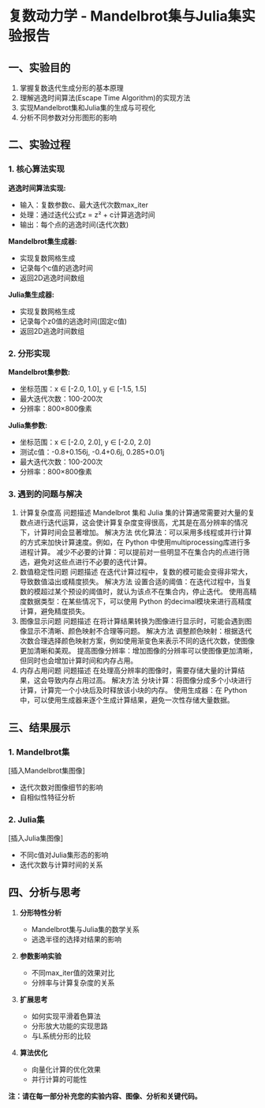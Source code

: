 # 复数动力学 - Mandelbrot集与Julia集实验报告

## 一、实验目的

1. 掌握复数迭代生成分形的基本原理
2. 理解逃逸时间算法(Escape Time Algorithm)的实现方法
3. 实现Mandelbrot集和Julia集的生成与可视化
4. 分析不同参数对分形图形的影响

## 二、实验过程

### 1. 核心算法实现

**逃逸时间算法实现:**
- 输入：复数参数c、最大迭代次数max_iter
- 处理：通过迭代公式z = z² + c计算逃逸时间
- 输出：每个点的逃逸时间(迭代次数)

**Mandelbrot集生成器:**
- 实现复数网格生成
- 记录每个c值的逃逸时间
- 返回2D逃逸时间数组

**Julia集生成器:**
- 实现复数网格生成
- 记录每个z0值的逃逸时间(固定c值)
- 返回2D逃逸时间数组

### 2. 分形实现

**Mandelbrot集参数:**
- 坐标范围：x ∈ [-2.0, 1.0], y ∈ [-1.5, 1.5]
- 最大迭代次数：100-200次
- 分辨率：800×800像素

**Julia集参数:**
- 坐标范围：x ∈ [-2.0, 2.0], y ∈ [-2.0, 2.0]
- 测试c值：-0.8+0.156j, -0.4+0.6j, 0.285+0.01j
- 最大迭代次数：100-200次
- 分辨率：800×800像素

### 3. 遇到的问题与解决

1. 计算复杂度高
问题描述
Mandelbrot 集和 Julia 集的计算通常需要对大量的复数点进行迭代运算，这会使计算复杂度变得很高，尤其是在高分辨率的情况下，计算时间会显著增加。
解决方法
优化算法：可以采用多线程或并行计算的方式来加快计算速度。例如，在 Python 中使用multiprocessing库进行多进程计算。
减少不必要的计算：可以提前对一些明显不在集合内的点进行筛选，避免对这些点进行不必要的迭代计算。
2. 数值稳定性问题
问题描述
在迭代计算过程中，复数的模可能会变得非常大，导致数值溢出或精度损失。
解决方法
设置合适的阈值：在迭代过程中，当复数的模超过某个预设的阈值时，就认为该点不在集合内，停止迭代。
使用高精度数据类型：在某些情况下，可以使用 Python 的decimal模块来进行高精度计算，避免精度损失。
3. 图像显示问题
问题描述
在将计算结果转换为图像进行显示时，可能会遇到图像显示不清晰、颜色映射不合理等问题。
解决方法
调整颜色映射：根据迭代次数合理选择颜色映射方案，例如使用渐变色来表示不同的迭代次数，使图像更加清晰和美观。
提高图像分辨率：增加图像的分辨率可以使图像更加清晰，但同时也会增加计算时间和内存占用。
4. 内存占用问题
问题描述
在处理高分辨率的图像时，需要存储大量的计算结果，这会导致内存占用过高。
解决方法
分块计算：将图像分成多个小块进行计算，计算完一个小块后及时释放该小块的内存。
使用生成器：在 Python 中，可以使用生成器来逐个生成计算结果，避免一次性存储大量数据。

## 三、结果展示

### 1. Mandelbrot集
[插入Mandelbrot集图像]
- 迭代次数对图像细节的影响
- 自相似性特征分析

### 2. Julia集 
[插入Julia集图像]
- 不同c值对Julia集形态的影响
- 迭代次数与计算时间的关系

## 四、分析与思考

1. **分形特性分析**
   - Mandelbrot集与Julia集的数学关系
   - 逃逸半径的选择对结果的影响

2. **参数影响实验**
   - 不同max_iter值的效果对比
   - 分辨率与计算复杂度的关系

3. **扩展思考**
   - 如何实现平滑着色算法
   - 分形放大功能的实现思路
   - 与L系统分形的比较

4. **算法优化**
   - 向量化计算的优化效果
   - 并行计算的可能性

**注：请在每一部分补充您的实验内容、图像、分析和关键代码。**
